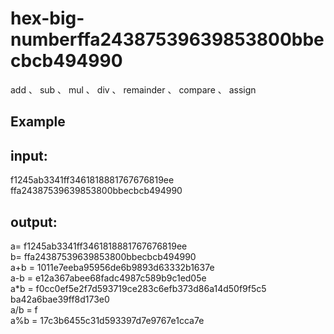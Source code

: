# hex-big-numberffa24387539639853800bbecbcb494990
add 、 sub 、 mul 、 div 、 remainder 、 compare 、 assign

## Example
## input:
f1245ab3341ff3461818881767676819ee  
ffa24387539639853800bbecbcb494990  

## output:
a= f1245ab3341ff3461818881767676819ee  
b= ffa24387539639853800bbecbcb494990  
a+b = 1011e7eeba95956de6b9893d63332b1637e  
a-b = e12a367abee68fadc4987c589b9c1ed05e  
a*b = f0cc0ef5e2f7d593719ce283c6efb373d86a14d50f9f5c5
ba42a6bae39ff8d173e0  
a/b = f  
a%b = 17c3b6455c31d593397d7e9767e1cca7e  
